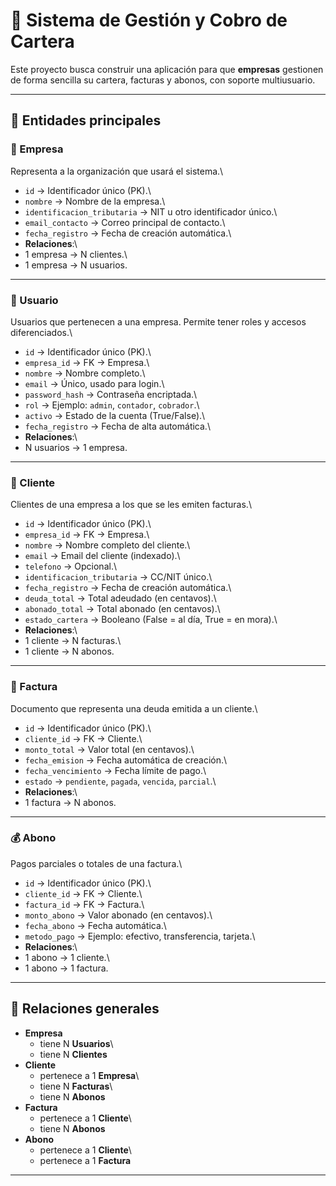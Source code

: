 # 📘 Sistema de Gestión y Cobro de Cartera

Este proyecto busca construir una aplicación para que **empresas**
gestionen de forma sencilla su cartera, facturas y abonos, con soporte
multiusuario.

------------------------------------------------------------------------

## 📂 Entidades principales

### 🏢 Empresa

Representa a la organización que usará el sistema.\
- `id` → Identificador único (PK).\
- `nombre` → Nombre de la empresa.\
- `identificacion_tributaria` → NIT u otro identificador único.\
- `email_contacto` → Correo principal de contacto.\
- `fecha_registro` → Fecha de creación automática.\
- **Relaciones**:\
- 1 empresa → N clientes.\
- 1 empresa → N usuarios.

------------------------------------------------------------------------

### 👤 Usuario

Usuarios que pertenecen a una empresa. Permite tener roles y accesos
diferenciados.\
- `id` → Identificador único (PK).\
- `empresa_id` → FK → Empresa.\
- `nombre` → Nombre completo.\
- `email` → Único, usado para login.\
- `password_hash` → Contraseña encriptada.\
- `rol` → Ejemplo: `admin`, `contador`, `cobrador`.\
- `activo` → Estado de la cuenta (True/False).\
- `fecha_registro` → Fecha de alta automática.\
- **Relaciones**:\
- N usuarios → 1 empresa.

------------------------------------------------------------------------

### 👥 Cliente

Clientes de una empresa a los que se les emiten facturas.\
- `id` → Identificador único (PK).\
- `empresa_id` → FK → Empresa.\
- `nombre` → Nombre completo del cliente.\
- `email` → Email del cliente (indexado).\
- `telefono` → Opcional.\
- `identificacion_tributaria` → CC/NIT único.\
- `fecha_registro` → Fecha de creación automática.\
- `deuda_total` → Total adeudado (en centavos).\
- `abonado_total` → Total abonado (en centavos).\
- `estado_cartera` → Booleano (False = al día, True = en mora).\
- **Relaciones**:\
- 1 cliente → N facturas.\
- 1 cliente → N abonos.

------------------------------------------------------------------------

### 📑 Factura

Documento que representa una deuda emitida a un cliente.\
- `id` → Identificador único (PK).\
- `cliente_id` → FK → Cliente.\
- `monto_total` → Valor total (en centavos).\
- `fecha_emision` → Fecha automática de creación.\
- `fecha_vencimiento` → Fecha límite de pago.\
- `estado` → `pendiente`, `pagada`, `vencida`, `parcial`.\
- **Relaciones**:\
- 1 factura → N abonos.

------------------------------------------------------------------------

### 💰 Abono

Pagos parciales o totales de una factura.\
- `id` → Identificador único (PK).\
- `cliente_id` → FK → Cliente.\
- `factura_id` → FK → Factura.\
- `monto_abono` → Valor abonado (en centavos).\
- `fecha_abono` → Fecha automática.\
- `metodo_pago` → Ejemplo: efectivo, transferencia, tarjeta.\
- **Relaciones**:\
- 1 abono → 1 cliente.\
- 1 abono → 1 factura.

------------------------------------------------------------------------

## 🔄 Relaciones generales

-   **Empresa**
    -   tiene N **Usuarios**\
    -   tiene N **Clientes**
-   **Cliente**
    -   pertenece a 1 **Empresa**\
    -   tiene N **Facturas**\
    -   tiene N **Abonos**
-   **Factura**
    -   pertenece a 1 **Cliente**\
    -   tiene N **Abonos**
-   **Abono**
    -   pertenece a 1 **Cliente**\
    -   pertenece a 1 **Factura**

------------------------------------------------------------------------